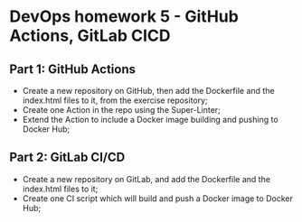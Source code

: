 
# DevOps homework 5 - GitHub Actions, GitLab CICD
## Part 1: GitHub Actions

- Create a new repository on GitHub, then add the Dockerfile and the index.html files to it, from the exercise repository;
- Create one Action in the repo using the Super-Linter;
- Extend the Action to include a Docker image building and pushing to Docker Hub;

## Part 2: GitLab CI/CD
- Create a new repository on GitLab, and add the Dockerfile and the index.html files to it;
- Create one CI script which will build and push a Docker image to Docker Hub;



